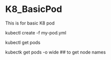 # K8_BasicPod
This is for basic K8 pod 


kubectl create -f my-pod.yml

kubectl get pods

kubectk get pods -o wide   ## to get node names
